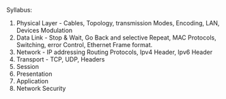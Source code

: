 Syllabus:
1. Physical Layer - Cables, Topology, transmission Modes, Encoding, LAN, Devices Modulation
2. Data Link - Stop & Wait, Go Back and selective Repeat, MAC Protocols, Switching, error Control, Ethernet Frame format.
3. Network - IP addressing Routing Protocols, Ipv4 Header, Ipv6 Header
4. Transport - TCP, UDP, Headers
5. Session
6. Presentation
7. Application
8. Network Security